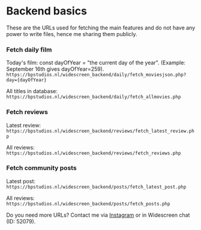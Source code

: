 # Backend basics
These are the URLs used for fetching the main features and do not have any power to write files, hence me sharing them publicly.

### Fetch daily film
Today's film:
const dayOfYear = "the current day of the year". (Example: September 16th gives dayOfYear=259).
`https://bpstudios.nl/widescreen_backend/daily/fetch_moviesjson.php?day={dayOfYear}`

All titles in database:
`https://bpstudios.nl/widescreen_backend/daily/fetch_allmovies.php`

### Fetch reviews

Latest review:
`https://bpstudios.nl/widescreen_backend/reviews/fetch_latest_review.php`

All reviews:
`https://bpstudios.nl/widescreen_backend/reviews/fetch_reviews.php`

### Fetch community posts

Latest post:
`https://bpstudios.nl/widescreen_backend/posts/fetch_latest_post.php`

All reviews:
`https://bpstudios.nl/widescreen_backend/posts/fetch_posts.php`

Do you need more URLs? Contact me via <a href="https://instagram.com/aronvisser_">Instagram</a> or in Widescreen chat (ID: 52079).


